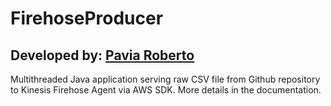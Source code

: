 # FirehoseProducer

## Developed by: [Pavia Roberto](https://github.com/bloodsky)  

Multithreaded Java application serving raw CSV file from Github repository to Kinesis Firehose Agent via AWS SDK.
More details in the documentation.

